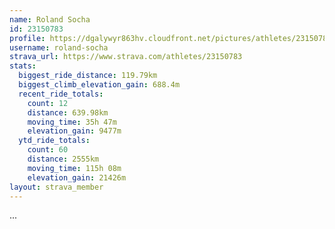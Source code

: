 ```yaml
---
name: Roland Socha
id: 23150783
profile: https://dgalywyr863hv.cloudfront.net/pictures/athletes/23150783/14745672/4/large.jpg
username: roland-socha
strava_url: https://www.strava.com/athletes/23150783
stats:
  biggest_ride_distance: 119.79km
  biggest_climb_elevation_gain: 688.4m
  recent_ride_totals:
    count: 12
    distance: 639.98km
    moving_time: 35h 47m
    elevation_gain: 9477m
  ytd_ride_totals:
    count: 60
    distance: 2555km
    moving_time: 115h 08m
    elevation_gain: 21426m
layout: strava_member
--- 
```

...
